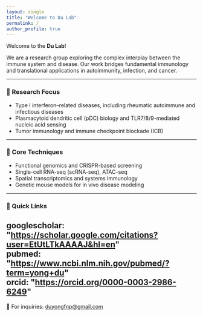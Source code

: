 ```yaml
---
layout: single
title: "Welcome to Du Lab"
permalink: /
author_profile: true
---
```


Welcome to the **Du Lab**!

We are a research group exploring the complex interplay between the immune system and disease. Our work bridges fundamental immunology and translational applications in autoimmunity, infection, and cancer.

---

### 🔬 Research Focus
- Type I interferon–related diseases, including rheumatic autoimmune and infectious diseases  
- Plasmacytoid dendritic cell (pDC) biology and TLR7/8/9-mediated nucleic acid sensing  
- Tumor immunology and immune checkpoint blockade (ICB)

---

### 🧪 Core Techniques
- Functional genomics and CRISPR-based screening  
- Single-cell RNA-seq (scRNA-seq), ATAC-seq  
- Spatial transcriptomics and systems immunology  
- Genetic mouse models for in vivo disease modeling

---

### 🔗 Quick Links

  googlescholar: "https://scholar.google.com/citations?user=EtUtLTkAAAAJ&hl=en"  
  pubmed: "https://www.ncbi.nlm.nih.gov/pubmed/?term=yong+du"  
  orcid: "https://orcid.org/0000-0003-2986-6249"
---

📧 For inquiries: [duyongfnp@gmail.com](mailto:duyongfnp@gmail.com)


